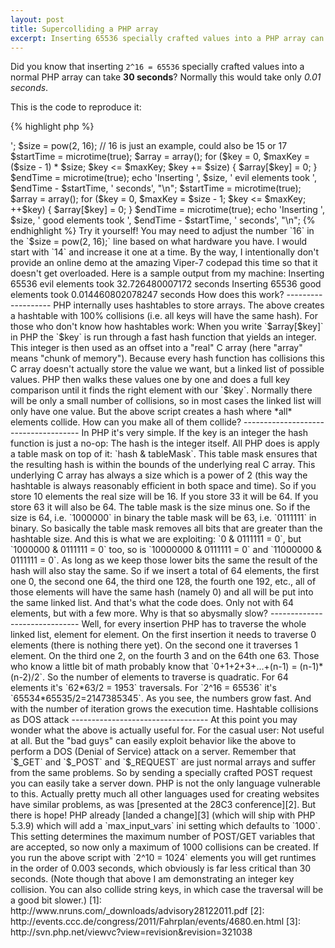 ```yaml
---
layout: post
title: Supercolliding a PHP array
excerpt: Inserting 65536 specially crafted values into a PHP array can take 30 seconds, whereas normally it would only take 0.01 seconds.
---
```

Did you know that inserting `2^16 = 65536` specially crafted values into a normal PHP array can take
**30 seconds**? Normally this would take only *0.01 seconds*.

This is the code to reproduce it:

{% highlight php %}
<?php echo '<pre>';

$size = pow(2, 16); // 16 is just an example, could also be 15 or 17

$startTime = microtime(true);

$array = array();
for ($key = 0, $maxKey = ($size - 1) * $size; $key <= $maxKey; $key += $size) {
    $array[$key] = 0;
}

$endTime = microtime(true);

echo 'Inserting ', $size, ' evil elements took ', $endTime - $startTime, ' seconds', "\n";

$startTime = microtime(true);

$array = array();
for ($key = 0, $maxKey = $size - 1; $key <= $maxKey; ++$key) {
    $array[$key] = 0;
}

$endTime = microtime(true);

echo 'Inserting ', $size, ' good elements took ', $endTime - $startTime, ' seconds', "\n";
{% endhighlight %}

Try it yourself! You may need to adjust the number `16` in the `$size = pow(2, 16);` line based on
what hardware you have. I would start with `14` and increase it one at a time. By the way, I
intentionally don't provide an online demo at the amazing Viper-7 codepad this time so that it
doesn't get overloaded.

Here is a sample output from my machine:

    Inserting 65536 evil elements took 32.726480007172 seconds
    Inserting 65536 good elements took 0.014460802078247 seconds

How does this work?
-------------------

PHP internally uses hashtables to store arrays. The above creates a hashtable with 100% collisions
(i.e. all keys will have the same hash).

For those who don't know how hashtables work: When you write `$array[$key]` in PHP the `$key` is run
through a fast hash function that yields an integer. This integer is then used as an offset into a
"real" C array (here "array" means "chunk of memory").

Because every hash function has collisions this C array doesn't actually store the value we want,
but a linked list of possible values. PHP then walks these values one by one and does a full key
comparison until it finds the right element with our `$key`.

Normally there will be only a small number of collisions, so in most cases the linked list will only
have one value.

But the above script creates a hash where *all* elements collide.

How can you make all of them collide?
-------------------------------------

In PHP it's very simple. If the key is an integer the hash function is just a no-op: The hash is the
integer itself. All PHP does is apply a table mask on top of it: `hash & tableMask`.

This table mask ensures that the resulting hash is within the bounds of the underlying real C
array. This underlying C array has always a size which is a power of 2 (this way the hashtable is
always reasonably efficient in both space and time). So if you store 10 elements the real size will
be 16. If you store 33 it will be 64. If you store 63 it will also be 64. The table mask is the size
minus one. So if the size is 64, i.e. `1000000` in binary the table mask will be 63, i.e. `0111111`
in binary.

So basically the table mask removes all bits that are greater than the hashtable size. And this is
what we are exploiting: `0 & 0111111 = 0`, but `1000000 & 0111111 = 0` too, so is
`10000000 & 0111111 = 0` and `11000000 & 0111111 = 0`. As long as we keep those lower bits the same
the result of the hash will also stay the same.

So if we insert a total of 64 elements, the first one 0, the second one 64, the third one 128, the
fourth one 192, etc., all of those elements will have the same hash (namely 0) and all will be put
into the same linked list. And that's what the code does. Only not with 64 elements, but with a few
more.

Why is that so abysmally slow?
------------------------------

Well, for every insertion PHP has to traverse the whole linked list, element for element. On the
first insertion it needs to traverse 0 elements (there is nothing there yet). On the second one it
traverses 1 element. On the third one 2, on the fourth 3 and on the 64th one 63. Those who know
a little bit of math probably know that `0+1+2+3+...+(n-1) = (n-1)*(n-2)/2`. So the number of
elements to traverse is quadratic. For 64 elements it's `62*63/2 = 1953` traversals. For
`2^16 = 65536` it's `65534*65535/2=2147385345`. As you see, the numbers grow fast. And with the
number of iteration grows the execution time.

Hashtable collisions as DOS attack
----------------------------------

At this point you may wonder what the above is actually useful for. For the casual user: Not useful
at all. But the "bad guys" can easily exploit behavior like the above to perform a DOS (Denial of
Service) attack on a server. Remember that `$_GET` and `$_POST` and `$_REQUEST` are just normal
arrays and suffer from the same problems. So by sending a specially crafted POST request you can
easily take a server down.

PHP is not the only language vulnerable to this. Actually pretty much all other languages used for
creating websites have similar problems, as was [presented at the 28C3 conference][2].

But there is hope! PHP already [landed a change][3] (which will ship with PHP 5.3.9) which will add
a `max_input_vars` ini setting which defaults to `1000`. This setting determines the maximum number
of POST/GET variables that are accepted, so now only a maximum of 1000 collisions can be created. If
you run the above script with `2^10 = 1024` elements you will get runtimes in the order of 0.003
seconds, which obviously is far less critical than 30 seconds. (Note though that above I am
demonstrating an integer key collision. You can also collide string keys, in which case the
traversal will be a good bit slower.)


  [1]: http://www.nruns.com/_downloads/advisory28122011.pdf
  [2]: http://events.ccc.de/congress/2011/Fahrplan/events/4680.en.html
  [3]: http://svn.php.net/viewvc?view=revision&revision=321038